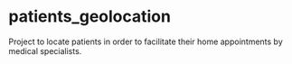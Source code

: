 
# patients_geolocation
Project to locate patients in order to facilitate their home appointments by medical specialists.
